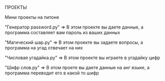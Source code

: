 ПРОЕКТЫ

Мини проекты на питоне

"Генератор password.py" => В этом проекте вы даете данные, а программа составляет вам пароль из ваших данных

"Магический шар.py" => В этом проекте вы задаете вопросы, а программа на угад отвечает на них

"Числовая угадайка.py" => В этом проекте вы играете в угадайку цифр

"Шифр слов.py" => В этом проете вы даете данные на анг языке, а программа переводит его в какой то шифр